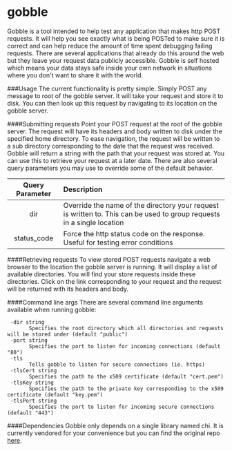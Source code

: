 # gobble
Gobble is a tool intended to help test any application that makes http POST requests. It will help you see exactly what
 is being POSTed to make sure it is correct and can help reduce the amount of time spent debugging failing requests.
 There are several applications that already do this around the web but they leave your request data publicly accessible.
 Gobble is self hosted which means your data stays safe inside your own network in situations where you don't want to
 share it with the world.
 
 
###Usage
The current functionality is pretty simple. Simply POST any message to root of the gobble server. It will take your
 request and store it to disk. You can then look up this request by navigating to its location on the gobble server.
 
####Submitting requests
 Point your POST request at the root of the gobble server. The request will have its headers and body written to disk 
 under the specified home directory. To ease navigation, the request will be written to a sub directory corresponding
 to the date that the request was received. Gobble will return a string with the path that your request was stored at.
 You can use this to retrieve your request at a later date. There are also several query parameters you may use to override
 some of the default behavior.
 
 | Query Parameter | Description |
 |:---------------:|:-----------|
 |dir              | Override the name of the directory your request is written to. This can be used to group requests in a single location
 |status_code      | Force the http status code on the response. Useful for testing error conditions
 
####Retrieving requests
 To view stored POST requests navigate a web browser to the location the gobble server is running. It will display a list
 of available directories. You will find your store requests inside these directories. Click on the link corresponding to
 your request and the request will be returned with its headers and body.
 
 
####Command line args
There are several command line arguments available when running gobble:

 ```text
  -dir string
    	Specifies the root directory which all directories and requests will be stored under (default "public")
  -port string
    	Specifies the port to listen for incoming connections (default "80")
  -tls
    	Tells gobble to listen for secure connections (ie. https)
  -tlsCert string
    	Specifies the path to the x509 certificate (default "cert.pem")
  -tlsKey string
    	Specifies the path to the private key corresponding to the x509 certificate (default "key.pem")
  -tlsPort string
    	Specifies the port to listen for incoming secure connections (default "443")
```

####Dependencies
Gobble only depends on a single library named chi. It is currently vendored for your convenience but you can find the 
original repo [here](https://github.com/pressly/chi).
